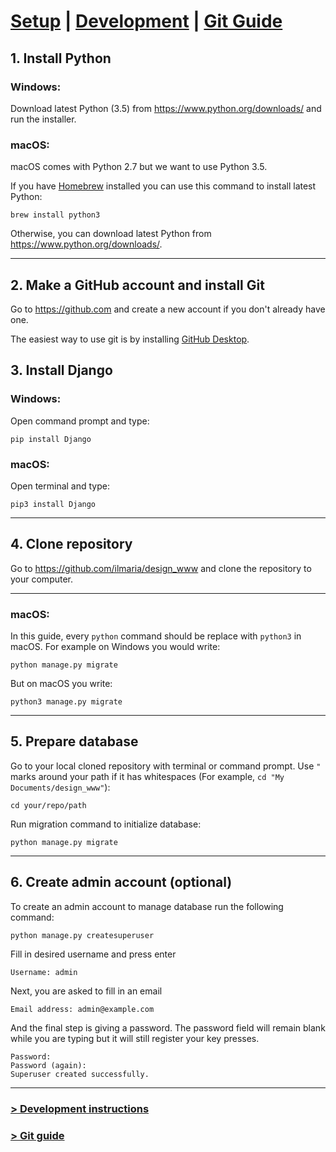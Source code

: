 # [Setup](README.md) | [Development](README_DEV.md) | [Git Guide](README_GIT.md)

## 1. Install Python

### **Windows:**
Download latest Python (3.5) from <https://www.python.org/downloads/>
and run the installer.

### **macOS:**
macOS comes with Python 2.7 but we want to use Python 3.5.

If you have [Homebrew](http://brew.sh/) installed you can use this
command to install latest Python:

    brew install python3

Otherwise, you can download latest Python from <https://www.python.org/downloads/>.

---

## 2. Make a GitHub account and install Git
Go to <https://github.com> and create a new account if you don't already have one.

The easiest way to use git is by installing [GitHub Desktop](https://desktop.github.com/).

## 3. Install Django

### **Windows:**
Open command prompt and type:

    pip install Django

### **macOS:**
Open terminal and type:

    pip3 install Django

---

## 4. Clone repository
Go to <https://github.com/ilmaria/design_www> and clone the repository to your computer.

---

### **macOS:**
In this guide, every `python` command should be replace with `python3` in macOS.
For example on Windows you would write:

    python manage.py migrate

But on macOS you write:

    python3 manage.py migrate

---

## 5. Prepare database
Go to your local cloned repository with terminal or command prompt. Use `"` marks around your path
if it has whitespaces (For example, `cd "My Documents/design_www"`):

    cd your/repo/path

Run migration command to initialize database:

    python manage.py migrate

---

## 6. Create admin account (optional)
To create an admin account to manage database run the following command:

    python manage.py createsuperuser

Fill in desired username and press enter

    Username: admin

Next, you are asked to fill in an email

    Email address: admin@example.com

And the final step is giving a password. The password field will remain blank
while you are typing but it will still register your key presses.

    Password:
    Password (again):
    Superuser created successfully.

---

### [> Development instructions](README_DEV.md)
### [> Git guide](README_GIT.md)
